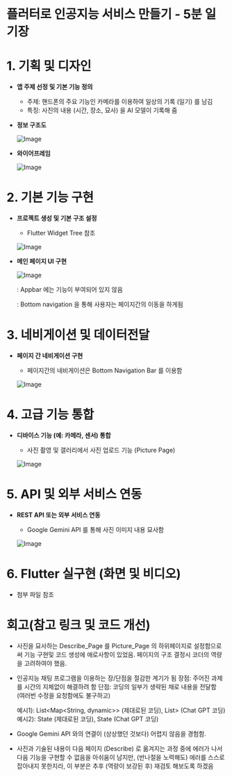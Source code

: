 # 플러터로 인공지능 서비스 만들기  - 5분 일기장

# 1. 기획 및 디자인
- **앱 주제 선정 및 기본 기능 정의**
    - 주제: 핸드폰의 주요 기능인 카메라를 이용하여 일상의 기록 (일기) 를 남김
    - 특징: 사진의 내용 (시간, 장소, 묘사) 을 AI 모델이 기록해 줌
      
- **정보 구조도**

    ![Image](https://github.com/user-attachments/assets/517bce9e-1b55-47c7-a1b6-3406dcf1500e)

- **와이어프레임**

    ![Image](https://github.com/user-attachments/assets/8f7cd94b-fb7a-475b-b92a-18fe5c09a224)


# 2. 기본 기능 구현
- **프로젝트 생성 및 기본 구조 설정**
    - Flutter Widget Tree 참조

     ![Image](https://github.com/user-attachments/assets/5618a189-0c2e-404f-bfd0-f855c4eca5f6)
      
- **메인 페이지 UI 구현**
   
    ![Image](https://github.com/user-attachments/assets/b0562c4f-e652-4a2d-8505-2fb09731cd9d)
  
     : Appbar 에는 기능이 부여되어 있지 않음
  
     : Bottom navigation 을 통해 사용자는 페이지간의 이동을 하게됨
  
    
# 3. 네비게이션 및 데이터전달
- **페이지 간 네비게이션 구현**
    - 페이지간의 네비게이션은 Bottom Navigation Bar 를 이용함
      
    ![Image](https://github.com/user-attachments/assets/fc32eee3-4812-4daa-9609-3288a8739de7)
    
  
# 4. 고급 기능 통합
- **디바이스 기능 (예: 카메라, 센서) 통합**
    - 사진 촬영 및 갤러리에서 사진 업로드 기능 (Picture Page)
      
    ![Image](https://github.com/user-attachments/assets/5b1eec30-4f27-4c2e-9db3-213e3dc80302)
  

# 5. API 및 외부 서비스 연동
 - **REST API 또는 외부 서비스 연동**
    - Google Gemini API 를 통해 사진 이미지 내용 묘사함
      
    ![Image](https://github.com/user-attachments/assets/28383cce-73f8-452b-9f26-52abe4f6065e)
       
# 6. Flutter 실구현 (화면 및 비디오)
- 첨부 파일 참조


# 회고(참고 링크 및 코드 개선)
  
  - 사진을 묘사하는 Describe_Page 를 Picture_Page 의 하위페이지로 설정함으로써 기능 구현및 코드 생성에 애로사항이 있었음. 페이지의 구조 결정시 코더의 역량을 고려하여야 했음.
    
  - 인공지능 채팅 프로그램을 이용하는 장/단점을 절감한 계기가 됨
     장점: 주어진 과제를 시간의 지체없이 해결하려 함
     단점: 코딩의 일부가 생략된 채로 내용을 전달함 (여러번 수정을 요청함에도 불구하고)
    
      예시1): List<Map<String, dynamic>> (제대로된 코딩), List> (Chat GPT 코딩)
      예시2): State<DescriptionEditor> (제대로된 코딩), State (Chat GPT 코딩)
         
  - Google Gemini API 와의 연결이 (상상했던 것보다) 어렵지 않음을 경험함.
    
  - 사진과 기술된 내용이 다음 페이지 (Describe) 로 옮겨지는 과정 중에 에러가 나서 다음 기능을 구현할 수 없음을 아쉬움이 남지만, (반나절을 노력해도) 에러를 스스로 잡아내지 못한지라, 이 부분은 추후 (역량이 보강된 후) 재검토 해보도록 하겠음
   
